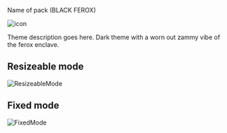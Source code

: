  Name of pack (BLACK FEROX)

![icon](https://imgur.com/wU3jNq1.png)

Theme description goes here.
Dark theme with a worn out zammy vibe of the ferox enclave.


## Resizeable mode
![ResizeableMode](https://imgur.com/3vT7sKq.png)

## Fixed mode
![FixedMode](https://imgur.com/hmgN5lf.png)


